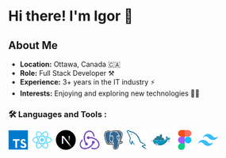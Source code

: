 # Hi there! I'm Igor 👋

## About Me

- **Location:** Ottawa, Canada 🇨🇦
- **Role:** Full Stack Developer ⚒️
- **Experience:** 3+ years in the IT industry ⚡
- **Interests:** Enjoying and exploring new technologies 👨‍💻

### :hammer_and_wrench: Languages and Tools :

<img src="https://github.com/devicons/devicon/blob/master/icons/typescript/typescript-original.svg" width="40" height="40"/>&nbsp;
<img src="https://github.com/devicons/devicon/blob/master/icons/react/react-original.svg" width="40" height="40"/>&nbsp;
<img src="https://github.com/devicons/devicon/blob/master/icons/nextjs/nextjs-original.svg" width="40" height="40"/>&nbsp;
<img src="https://github.com/devicons/devicon/blob/master/icons/redux/redux-original.svg" width="40" height="40"/>&nbsp;
<img src="https://github.com/devicons/devicon/blob/master/icons/postgresql/postgresql-original.svg" width="40" height="40"/>&nbsp;
<img src="https://github.com/devicons/devicon/blob/master/icons/mysql/mysql-original.svg" width="40" height="40"/>&nbsp;
<img src="https://github.com/devicons/devicon/blob/master/icons/docker/docker-original.svg" width="40" height="40"/>&nbsp;
<img src="https://github.com/devicons/devicon/blob/master/icons/figma/figma-original.svg" width="40" height="40"/>&nbsp;
<img src="https://github.com/devicons/devicon/blob/master/icons/tailwindcss/tailwindcss-original.svg" width="40" height="40"/>&nbsp;
